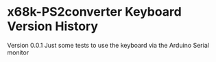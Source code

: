 # x68k-PS2converter Keyboard Version History
Version 0.0.1
Just some tests to use the keyboard via the Arduino Serial monitor
